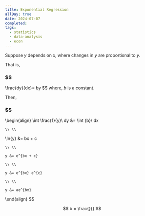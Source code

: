 ```yaml
---
title: Exponential Regression
allDay: true
date: 2024-07-07
completed: 
tags:
  - statistics
  - data-analysis
  - econ
---
```

Suppose $y$ depends on $x$, where changes in $y$ are proportional to $y$. 


That is,
### $$
\frac{dy}{dx}= by
$$
where, $b$ is a constant.


Then,
### $$
\begin{align}
   \int \frac{1}{y}\ dy   &=   \int {b}\ dx  
   
	\\ \\

   \ln{y} &= bx + c

	\\ \\

	y &= e^{bx + c}

	\\ \\

	y &= e^{bx} e^{c}

	\\ \\

	y &= ae^{bx}
	 
\end{align}
$$



$$
b = \frac{}{}
$$